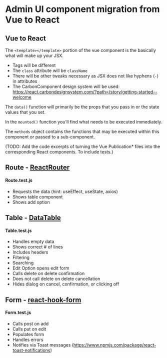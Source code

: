 # Admin UI component migration from Vue to React

## Vue to React

The `<template></template>` portion of the vue component is the basically what will make up your JSX.  
- Tags will be different  
- The `class` attribute will be `className`
- There will be other tweaks necessary as JSX does not like hyphens (`-`) in attributes  
- The CarbonComponent design system will be used: https://react.carbondesignsystem.com/?path=/story/getting-started--welcome

The `data()` function will primarily be the props that you pass in or the state values that you set.  

In the `mounted()` function you'll find what needs to be executed immediately.

The `methods` object contains the functions that may be executed within this component or passed to a sub-component.

(TODO: Add the code excerpts of turning the Vue Publication* files into the corresponding React components. To include tests.)

## Route - [ReactRouter](https://reactrouter.com/)
#### Route.test.js
* Requests the data (hint: useEffect, useState, axios)
* Shows table component
* Shows add option


## Table - [DataTable](https://react.carbondesignsystem.com/?path=/story/components-datatable--usage)
#### Table.test.js
* Handles empty data
* Shows correct # of lines
* Includes headers
* Filtering
* Searching
* Edit Option opens edit form
* Calls delete on delete confirmation
* Does not call delete on delete cancellation
* Hides dialog on cancel, confirmation, or clicking off


## Form - [react-hook-form](https://www.npmjs.com/package/react-hook-form)
#### Form.test.js
* Calls post on add
* Calls put on edit
* Populates form
* Handles errors
* Notifies via Toast messages (https://www.npmjs.com/package/react-toast-notifications)

